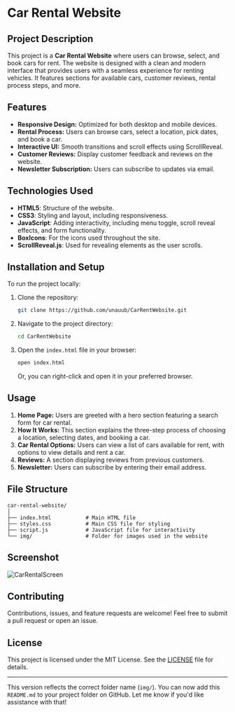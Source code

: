 # Car Rental Website

## Project Description
This project is a **Car Rental Website** where users can browse, select, and book cars for rent. The website is designed with a clean and modern interface that provides users with a seamless experience for renting vehicles. It features sections for available cars, customer reviews, rental process steps, and more.

## Features
- **Responsive Design:** Optimized for both desktop and mobile devices.
- **Rental Process:** Users can browse cars, select a location, pick dates, and book a car.
- **Interactive UI:** Smooth transitions and scroll effects using ScrollReveal.
- **Customer Reviews:** Display customer feedback and reviews on the website.
- **Newsletter Subscription:** Users can subscribe to updates via email.

## Technologies Used
- **HTML5**: Structure of the website.
- **CSS3**: Styling and layout, including responsiveness.
- **JavaScript**: Adding interactivity, including menu toggle, scroll reveal effects, and form functionality.
- **BoxIcons**: For the icons used throughout the site.
- **ScrollReveal.js**: Used for revealing elements as the user scrolls.

## Installation and Setup
To run the project locally:
1. Clone the repository:
   ```bash
   git clone https://github.com/unauub/CarRentWebsite.git
   ```
2. Navigate to the project directory:
   ```bash
   cd CarRentWebsite
   ```
3. Open the `index.html` file in your browser:
   ```bash
   open index.html
   ```
   Or, you can right-click and open it in your preferred browser.

## Usage
1. **Home Page:** Users are greeted with a hero section featuring a search form for car rental.
2. **How It Works:** This section explains the three-step process of choosing a location, selecting dates, and booking a car.
3. **Car Rental Options:** Users can view a list of cars available for rent, with options to view details and rent a car.
4. **Reviews:** A section displaying reviews from previous customers.
5. **Newsletter:** Users can subscribe by entering their email address.

## File Structure
```
car-rental-website/
│
├── index.html           # Main HTML file
├── styles.css           # Main CSS file for styling
├── script.js            # JavaScript file for interactivity
└── img/                 # Folder for images used in the website
```

## Screenshot
![CarRentalScreen](https://github.com/user-attachments/assets/677e3be3-b930-403a-bfc5-c95a1e3286d1)


## Contributing
Contributions, issues, and feature requests are welcome! Feel free to submit a pull request or open an issue.

## License
This project is licensed under the MIT License. See the [LICENSE](LICENSE) file for details.

---

This version reflects the correct folder name (`img/`). You can now add this `README.md` to your project folder on GitHub. Let me know if you'd like assistance with that!

